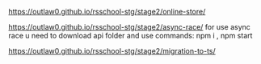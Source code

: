 https://outlaw0.github.io/rsschool-stg/stage2/online-store/

https://outlaw0.github.io/rsschool-stg/stage2/async-race/
for use async race u need to download api folder and use commands: npm i , npm start

https://outlaw0.github.io/rsschool-stg/stage2/migration-to-ts/
